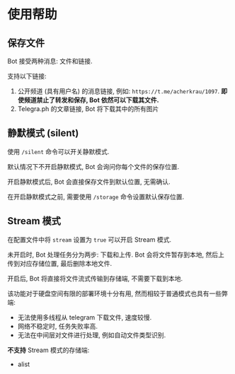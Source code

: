 # 使用帮助

## 保存文件

Bot 接受两种消息: 文件和链接.

支持以下链接:

1. 公开频道 (具有用户名) 的消息链接, 例如: `https://t.me/acherkrau/1097`. **即使频道禁止了转发和保存, Bot 依然可以下载其文件.**
2. Telegra.ph 的文章链接, Bot 将下载其中的所有图片

## 静默模式 (silent)

使用 `/silent` 命令可以开关静默模式.

默认情况下不开启静默模式, Bot 会询问你每个文件的保存位置.

开启静默模式后, Bot 会直接保存文件到默认位置, 无需确认.

在开启静默模式之前, 需要使用 `/storage` 命令设置默认保存位置.

## Stream 模式

在配置文件中将 `stream` 设置为 `true` 可以开启 Stream 模式.

未开启时, Bot 处理任务分为两步: 下载和上传. Bot 会将文件暂存到本地, 然后上传到对应存储位置, 最后删除本地文件.

开启后, Bot 将直接将文件流式传输到存储端, 不需要下载到本地.

该功能对于硬盘空间有限的部署环境十分有用, 然而相较于普通模式也具有一些弊端:

- 无法使用多线程从 telegram 下载文件, 速度较慢.
- 网络不稳定时, 任务失败率高.
- 无法在中间层对文件进行处理, 例如自动文件类型识别.

**不支持** Stream 模式的存储端:

- alist
